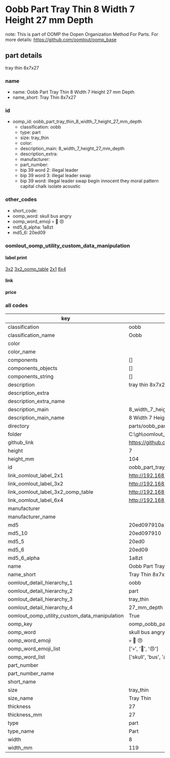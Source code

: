 # Oobb Part Tray Thin 8 Width 7 Height 27 mm Depth  

note: This is part of OOMP the Oopen Organization Method For Parts. For more details: https://github.com/oomlout/oomp_base

##  part details
  



tray thin 8x7x27



### name
* name: Oobb Part Tray Thin 8 Width 7 Height 27 mm Depth
* name_short: Tray Thin 8x7x27 
### id
* oomp_id: oobb_part_tray_thin_8_width_7_height_27_mm_depth
  * classification: oobb
  * type: part
  * size: tray_thin
  * color: 
  * description_main: 8_width_7_height_27_mm_depth
  * description_extra: 
  * manufacturer: 
  * part_number: 
  * bip 39 word 2: illegal leader
  * bip 39 word 3: illegal leader swap
  * bip 39 word: illegal leader swap begin innocent they moral pattern capital chalk isolate acoustic

### other_codes
* short_code: 
* oomp_word: skull bus angry
* oomp_word_emoji :skull: :bus: :angry:
* md5_6_alpha: 1a8zt
* md5_6: 20ed09






### oomlout_oomp_utility_custom_data_manipulation
#### label print
[3x2](http://192.168.1.245:1112/?label=oomp%201a8zt)
[3x2_oomp_table](http://192.168.1.108:1112/?label=oomp%201a8zt)
[2x1](http://192.168.1.242:1112/?label=oomp%201a8zt)
[6x4](http://192.168.1.55:1112/?label=oomp%201a8zt)    

#### link

                              

#### price







### all codes 
| key | value |  
| --- | --- |  
| classification | oobb |  
| classification_name | Oobb |  
| color |  |  
| color_name |  |  
| components | [] |  
| components_objects | [] |  
| components_string | [] |  
| description | tray thin 8x7x27 |  
| description_extra |  |  
| description_extra_name |  |  
| description_main | 8_width_7_height_27_mm_depth |  
| description_main_name | 8 Width 7 Height 27 mm Depth |  
| directory | parts/oobb_part_tray_thin_8_width_7_height_27_mm_depth |  
| folder | C:\gh\oomlout_oobb_version_4_generated_parts\parts\oobb_part_tray_thin_8_width_7_height_27_mm_depth |  
| github_link | https://github.com/oomlout/oomlout_oomp_part_src/tree/main/parts/oobb_part_tray_thin_8_width_7_height_27_mm_depth |  
| height | 7 |  
| height_mm | 104 |  
| id | oobb_part_tray_thin_8_width_7_height_27_mm_depth |  
| link_oomlout_label_2x1 | http://192.168.1.242:1112/?label=oomp%201a8zt |  
| link_oomlout_label_3x2 | http://192.168.1.245:1112/?label=oomp%201a8zt |  
| link_oomlout_label_3x2_oomp_table | http://192.168.1.108:1112/?label=oomp%201a8zt |  
| link_oomlout_label_6x4 | http://192.168.1.55:1112/?label=oomp%201a8zt |  
| manufacturer |  |  
| manufacturer_name |  |  
| md5 | 20ed097910a151f7823a4145b69fa388 |  
| md5_10 | 20ed097910 |  
| md5_5 | 20ed0 |  
| md5_6 | 20ed09 |  
| md5_6_alpha | 1a8zt |  
| name | Oobb Part Tray Thin 8 Width 7 Height 27 mm Depth |  
| name_short | Tray Thin 8x7x27  |  
| oomlout_detail_hierarchy_1 | oobb |  
| oomlout_detail_hierarchy_2 | part |  
| oomlout_detail_hierarchy_3 | tray_thin |  
| oomlout_detail_hierarchy_4 | 27_mm_depth |  
| oomlout_oomp_utility_custom_data_manipulation | True |  
| oomp_key | oomp_oobb_part_tray_thin_8_width_7_height_27_mm_depth |  
| oomp_word | skull bus angry |  
| oomp_word_emoji | :skull: :bus: :angry: |  
| oomp_word_emoji_list | [':skull:', ':bus:', ':angry:'] |  
| oomp_word_list | ['skull', 'bus', 'angry'] |  
| part_number |  |  
| part_number_name |  |  
| short_name |  |  
| size | tray_thin |  
| size_name | Tray Thin |  
| thickness | 27 |  
| thickness_mm | 27 |  
| type | part |  
| type_name | Part |  
| width | 8 |  
| width_mm | 119 |  
